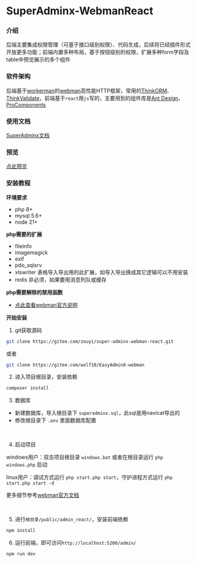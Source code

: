# SuperAdminx-WebmanReact

### 介绍
后端主要集成权限管理（可基于接口级别权限）、代码生成，后续将已经插件形式开放更多功能；前端内置多种布局，基于按钮级别的权限，扩展多种form字段及table中预览展示的多个组件

### 软件架构
后端基于[workerman](https://www.workerman.net/)的[webman](https://www.workerman.net/webman)高性能HTTP框架，常用的[ThinkORM](https://doc.thinkphp.cn/@think-orm/)、[ThinkValidate](https://doc.thinkphp.cn/v8_0/validator.html)，前端基于`react`用`js`写的，主要用到的组件库是[Ant Design](https://ant.design/index-cn)、[ProComponents](https://procomponents.ant.design/)

### 使用文档
[SuperAdminx文档](http://www.superadminx.com)

### 预览
[点此预览](http://www.superadminx.com/preview.html)

### 安装教程

**环境要求**
- php 8+ 
- mysql 5.6+
- node 21+

**php需要的扩展**
- fileinfo
- imagemagick
- exif
- pdo_sqlsrv
- xlswriter 表格导入导出用的此扩展，如导入导出换成其它逻辑可以不用安装
- redis 非必须，如果要用消息列队或缓存

**php需要解除的禁用函数**
- [点此查看webman官方说明](https://www.workerman.net/doc/webman/others/disable-function-check.html)

**开始安装**

1. git获取源码
``` sh
git clone https://gitee.com/zouyi/super-adminx-webman-react.git
```
或者
``` sh
git clone https://gitee.com/wolf18/EasyAdmin8-webman
```

2. 进入项目根目录，安装依赖
``` sh
composer install
```

3. 数据库
- 新建数据库，导入根目录下 `superadminx.sql`，此sql是用navicat导出的
- 修改根目录下 `.env` 里面数据库配置

<br />

4. 启动项目

windows用户：双击项目根目录 `windows.bat` 或者在根目录运行 `php windows.php` 启动

linux用户：调试方式运行 `php start.php start`，守护进程方式运行 `php start.php start -d`

更多细节参考[webman官方文档](https://www.workerman.net/doc/webman/install.html)

<br />

5. 进行`根目录/public/admin_react/`，安装前端依赖
``` sh
npm install
```

6. 运行前端，即可访问`http://localhost:5200/admin/`
``` sh
npm run dev
```
